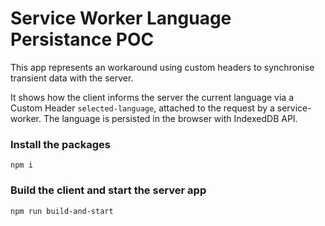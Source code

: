 # Service Worker Language Persistance POC

This app represents an workaround using custom headers to synchronise transient data with the server.

It shows how the client informs the server the current language via a Custom Header `selected-language`, attached to the request by a service-worker. 
The language is persisted in the browser with IndexedDB API.

### Install the packages

`npm i`

### Build the client and start the server app

`npm run build-and-start`
